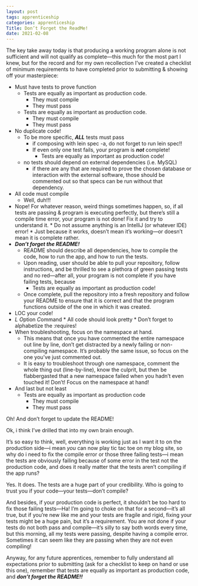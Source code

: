 ```yaml
---
layout: post 
tags: apprenticeship
categories: apprenticeship
Title: Don’t Forget the ReadMe!
date: 2021-02-08
---
```


The key take away today is that producing a working program alone is not sufficient and will not qualify as complete—this much for the most part I knew, but for the record and for my own recollection I’ve created a checklist of minimum requirements to have completed prior to submitting & showing off your masterpiece:

*	Must have tests to prove function
	*	Tests are equally as important as production code.
		*	They must compile
		*	They must pass
	*	Tests are equally as important as production code.
		*	They must compile
		*	They must pass
*	No duplicate code! 
	*	To be more specific, ***ALL*** tests must pass
		* 	if composing with lein spec -a, do not forget to run lein spec!!
		*	If even only one test fails, your program is ***not*** complete!
			*	Tests are equally as important as production code!
	*	no tests should depend on external dependencies (i.e. MySQL)
		*	if there are any that are required to prove the chosen database or interaction with the external software, those should be commented out so that specs can be run without that dependency.
*	All code must compile
	*	Well, duh!!!
*	Nope!  For whatever reason, weird things sometimes happen, so, if all tests are passing & program is executing perfectly, but there’s still a compile time error, your program is not done!  Fix it and try to understand it.
		*	Do not assume anything is an IntelliJ (or whatever IDE) error!
		*	Just because it works, doesn’t mean it’s working—or doesn’t mean it is complete rather.
*	***Don’t forget the README!***
	*	README should describe all dependencies, how to compile the code, how to run the app, and how to run the tests.
	*	Upon reading, user should be able to pull your repository, follow instructions, and be thrilled to see a plethora of green passing tests and no red—after all, your program is not complete if you have failing tests, because
		*	Tests are equally as important as production code!
	*	Once complete, pull the repository into a fresh repository and follow your README to ensure that it is correct and that the program functions outside of the one in which it was created.
*	LOC your code!
*	*L* *O*ption *C*ommand 
		*	All code should look pretty
		*	Don’t forget to alphabetize the :requires!
*	When troubleshooting, focus on the namespace at hand.
	*	This means that once you have commented the entire namespace out line by line, don’t get distracted by a newly failing or non-compiling namespace.  It’s probably the same issue, so focus on the one you’ve just commented out.  
	*	It is easy to troubleshoot through one namespace, comment the whole thing out (line-by-line), know the culprit, but then be flabbergasted that a new namespace failed when you hadn’t even touched it!
		Don’t!  Focus on the namespace at hand!
*	And last but not least
	*	Tests are equally as important as production code
		*	They must compile
		*	They must pass

Oh!  And don’t forget to update the README!  

Ok, i think I’ve drilled that into my own brain enough.

It’s so easy to think, well, everything is working just as I want it to on the production side—i mean *you* can now play tic tac toe on my blog site, so why do i need to fix the compile error or those three failing tests—i mean the tests are obviously failing because of some error in the test not the production code, and does it really matter that the tests aren’t compiling if the app runs?

Yes.  It does.  The tests are a huge part of your credibility.  Who is going to trust you if your code—your tests—don’t compile?

 And besides, if your production code is perfect, it shouldn’t be too hard to fix those failing tests—Ha! I’m going to choke on that for a second—it’s all true, but if you’re new like me and your tests are fragile and rigid, fixing your tests might be a huge pain, but it’s a requirement.  You are not done if your tests do not both pass and compile—it’s silly to say both words every time, but this morning, all my tests were passing, despite having a compile error.  Sometimes it can seem like they are passing when they are not even compiling!

Anyway, for any future apprentices, remember to fully understand all expectations prior to submitting (ask for a checklist to keep on hand or use this one), remember that tests are equally as important as production code, and ***don’t forget the README!!***

